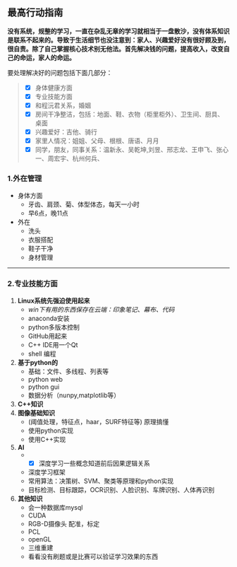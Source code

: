 ## 最高行动指南

**没有系统，规整的学习，一直在杂乱无章的学习就相当于一盘散沙，没有体系知识是联系不起来的。导致于生活细节也没注意到：家人、兴趣爱好没有很好顾及到，很自责。除了自己掌握核心技术别无他法。首先解决钱的问题，提高收入，改变自己的命运，家人的命运。**

要处理解决好的问题包括下面几部分：
> - [x] 身体健康方面
> - [x] 专业技能方面
> - [x] 和程沅君关系，婚姻
> - [x] 房间干净整洁，包括：地面、鞋、衣物（柜里柜外）、卫生间、厨具、桌面
> - [x] 兴趣爱好：吉他、骑行
> - [x] 家里人情况：姐姐、父母、根根、唐语、月月
> - [x] 同学，朋友，同事关系：温新永、吴乾坤,刘昱、邢志龙、王申飞、张心一、周宏宇、杭州何兵、

### 1.外在管理
* 身体方面
	* 牙齿、肩颈、菊、体型体态，每天一小时
	* 早6点，晚11点
* 外在
	* 洗头
	* 衣服搭配
	* 鞋子干净
	* 身材管理
---
### 2.专业技能方面
1. **Linux系统先强迫使用起来**
    * *win下有用的东西保存在云端：印象笔记、幕布、代码*
    * anaconda安装
    * python多版本控制
    * GitHub用起来
    * C++ IDE用一个Qt
    * shell 编程
2. **基于python的**
    *  基础：文件、多线程、列表等
    *  python web
    *  python gui
    *  数据分析（nunpy,matplotlib等）
3. **C++知识**
3. **图像基础知识**
    * (阈值处理，特征点，haar，SURF特征等) 原理搞懂
    * 使用python实现
    * 使用C++实现
4. **AI**
    * - [x] 深度学习一些概念知道前后因果逻辑关系
    *  深度学习框架
    *  常用算法：决策树、SVM、聚类等原理和python实现
    *  目标检测、目标跟踪，OCR识别、人脸识别、车牌识别、人体再识别
5. **其他知识**
    * 会一种数据库mysql
    * CUDA
    * RGB-D摄像头 配准，标定
    * PCL
    * openGL
    * 三维重建
    * 看看没有刷题或是比赛可以验证学习效果的东西